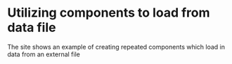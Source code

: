 # Utilizing components to load from data file
The site shows an example of creating repeated components which load in data from an external file
